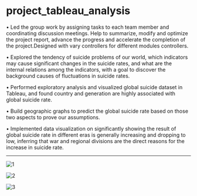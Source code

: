 # project_tableau_analysis



•	Led the group work by assigning tasks to each team member and coordinating discussion meetings. Help to summarize, modify and optimize the project report, advance the progress and accelerate the completion of the project.Designed with vary controllers for different modules controllers.



•	Explored the tendency of suicide problems of our world, which indicators may cause significant changes in the suicide rates, and what are the internal relations among the indicators, with a goal to discover the background causes of fluctuations in suicide rates.



•	Performed exploratory analysis and visualized global suicide dataset in Tableau, and found country and generation are highly associated with global suicide rate.



•	Build geographic graphs to predict the global suicide rate based on those two aspects to prove our assumptions.



•	Implemented data visualization on significantly showing the result of global suicide rate in different eras is generally increasing and dropping to low, inferring that war and regional divisions are the direct reasons for the increase in suicide rate.



***********************************************************************************************************************************************************************************


![1](https://user-images.githubusercontent.com/61263191/145777416-6cb7f26d-d6f2-41f3-b461-1a1454300793.jpg)


![2](https://user-images.githubusercontent.com/61263191/145777438-ce3e0856-3405-4003-bbe0-cee689e9a6f3.jpg)


![3](https://user-images.githubusercontent.com/61263191/145777439-f859442b-5f3d-4c72-9124-387b007f09a3.jpg)


